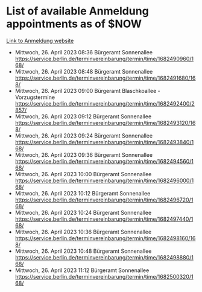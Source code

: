 # List of available Anmeldung appointments as of $NOW
[Link to Anmeldung website](https://service.berlin.de/terminvereinbarung/termin/tag.php?termin=1&anliegen[]=120686&dienstleisterlist=122210,122217,327316,122219,327312,122227,327314,122231,327346,122243,327348,122254,122252,329742,122260,329745,122262,329748,122271,327278,122273,327274,122277,327276,330436,122280,327294,122282,327290,122284,327292,122291,327270,122285,327266,122286,327264,122296,327268,150230,329760,122297,327286,122294,327284,122312,329763,122314,329775,122304,327330,122311,327334,122309,327332,317869,122281,327352,122279,329772,122283,122276,327324,122274,327326,122267,329766,122246,327318,122251,327320,122257,327322,122208,327298,122226,327300&herkunft=http%3A%2F%2Fservice.berlin.de%2Fdienstleistung%2F120686%2F)
- Mittwoch, 26. April 2023 08:36 Bürgeramt Sonnenallee https://service.berlin.de/terminvereinbarung/termin/time/1682490960/168/
- Mittwoch, 26. April 2023 08:48 Bürgeramt Sonnenallee https://service.berlin.de/terminvereinbarung/termin/time/1682491680/168/
- Mittwoch, 26. April 2023 09:00 Bürgeramt Blaschkoallee - Vorzugstermine https://service.berlin.de/terminvereinbarung/termin/time/1682492400/2857/
- Mittwoch, 26. April 2023 09:12 Bürgeramt Sonnenallee https://service.berlin.de/terminvereinbarung/termin/time/1682493120/168/
- Mittwoch, 26. April 2023 09:24 Bürgeramt Sonnenallee https://service.berlin.de/terminvereinbarung/termin/time/1682493840/168/
- Mittwoch, 26. April 2023 09:36 Bürgeramt Sonnenallee https://service.berlin.de/terminvereinbarung/termin/time/1682494560/168/
- Mittwoch, 26. April 2023 10:00 Bürgeramt Sonnenallee https://service.berlin.de/terminvereinbarung/termin/time/1682496000/168/
- Mittwoch, 26. April 2023 10:12 Bürgeramt Sonnenallee https://service.berlin.de/terminvereinbarung/termin/time/1682496720/168/
- Mittwoch, 26. April 2023 10:24 Bürgeramt Sonnenallee https://service.berlin.de/terminvereinbarung/termin/time/1682497440/168/
- Mittwoch, 26. April 2023 10:36 Bürgeramt Sonnenallee https://service.berlin.de/terminvereinbarung/termin/time/1682498160/168/
- Mittwoch, 26. April 2023 10:48 Bürgeramt Sonnenallee https://service.berlin.de/terminvereinbarung/termin/time/1682498880/168/
- Mittwoch, 26. April 2023 11:12 Bürgeramt Sonnenallee https://service.berlin.de/terminvereinbarung/termin/time/1682500320/168/
